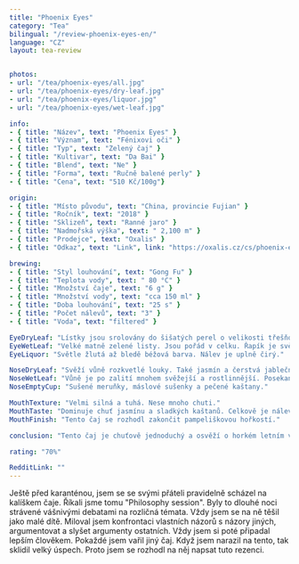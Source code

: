 ```yaml
---
title: "Phoenix Eyes"
category: "Tea"
bilingual: "/review-phoenix-eyes-en/"
language: "CZ"
layout: tea-review


photos:
- url: "/tea/phoenix-eyes/all.jpg"
- url: "/tea/phoenix-eyes/dry-leaf.jpg"
- url: "/tea/phoenix-eyes/liquor.jpg"
- url: "/tea/phoenix-eyes/wet-leaf.jpg"

info:
- { title: "Název", text: "Phoenix Eyes" }
- { title: "Význam", text: "Fénixovi oči" }
- { title: "Typ", text: "Zelený čaj" }
- { title: "Kultivar", text: "Da Bai" }
- { title: "Blend", text: "Ne" }
- { title: "Forma", text: "Ručně balené perly" }
- { title: "Cena", text: "510 Kč/100g"}

origin:
- { title: "Místo původu", text: "China, provincie Fujian" }
- { title: "Ročník", text: "2018" }
- { title: "Sklizeň", text: "Ranné jaro" }
- { title: "Nadmořská výška", text: " 2,100 m" }
- { title: "Prodejce", text: "Oxalis" }
- { title: "Odkaz", text: "Link", link: "https://oxalis.cz/cs/phoenix-eyes-70-g-8595218031141-326.htm/" }

brewing:
- { title: "Styl louhování", text: "Gong Fu" }
- { title: "Teplota vody", text: " 80 °C" }
- { title: "Množství čaje", text: "6 g" }
- { title: "Množství vody", text: "cca 150 ml" }
- { title: "Doba louhování", text: "25 s" }
- { title: "Počet nálevů", text: "3" }
- { title: "Voda", text: "filtered" }

EyeDryLeaf: "Lístky jsou srolovány do šišatých perel o velikosti třešňové pecky. Jsou viditelné tmavě zelené s prameny béžových chloupků. Přechody mezi barvami působí jako batikované. I přesto, že lístky byly srolovány pečlivě, jsou perly dost hrbolaté. Celkově je tento čaj velmi esteticky zajímavý."
EyeWetLeaf: "Velké matně zelené listy. Jsou pořád v celku. Řapík je světlejší než zbytek listu. Některé listy mají pořád srulované okraje. Občas je viditelná jemná nažloutlá žilnatina."
EyeLiquor: "Světle žlutá až bledě béžová barva. Nálev je uplně čirý."

NoseDryLeaf: "Svěží vůně rozkvetlé louky. Také jasmín a čerstvá jablečná šťáva. Velmi lehce je i přítomno aroma citronové trávy a právě dopečeného piškotu."
NoseWetLeaf: "Vůně je po zalití mnohem svěžejší a rostlinnější. Posekaná tráva a peprmintová zubní pasta. V pozadí se schová i aroma salátové okurky. Pořád ale velmi sladká vůně. Jako když v létě vyjdete ven po pořádném slejváku."
NoseEmptyCup: "Sušené meruňky, máslové sušenky a pečené kaštany."

MouthTexture: "Velmi silná a tuhá. Nese mnoho chuti."
MouthTaste: "Dominuje chuť jasmínu a sladkých kaštanů. Celkově je nálev velmi rostlinný. V chuti najdeme i sedmikrásky a slunečnicová semínka. Chuť je příjemně svěží. Ideální čaj na dlouhé letní dny."
MouthFinish: "Tento čaj se rozhodl zakončit pampeliškovou hořkostí."

conclusion: "Tento čaj je chuťově jednoduchý a osvěží o horkém letním večeru. Sám jsem si ho docela oblíbil. Jeho příjemná jednoduchost ho činí ocenitelným i pro čajové neznalce. Myslím si, že rozhodně stojí za ochutnání."

rating: "70%"

RedditLink: ""
---
```


Ještě před karanténou, jsem se se svými přáteli pravidelně scházel na kalíškem čaje. Říkali jsme tomu "Philosophy session". Byly to dlouhé noci strávené vášnivými debatami na rozličná témata. Vždy jsem se na ně těšil jako malé dítě. Miloval jsem konfrontaci vlastních názorů s názory jiných, argumentovat a slyšet argumenty ostatních. Vždy jsem si poté připadal lepším člověkem. Pokaždé jsem vařil jiný čaj. Když jsem narazil na tento, tak sklidil velký úspech. Proto jsem se rozhodl na něj napsat tuto rezenci.